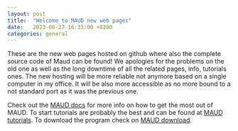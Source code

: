 ```yaml
---
layout: post
title:  "Welcome to MAUD new web pages"
date:   2023-06-27 16:33:00 +0200
categories: general
---
```


These are the new web pages hosted on github where also the complete source code of Maud can be found!
We apologies for the problems on the old one as well as the long downtime of all the related pages, info, tutorials ones.
The new hosting will be more reliable not anymore based on a single computer in my office. It will be also more accessible as no more bound to a not standard port as it was the previous one.

Check out the [MAUD docs][maud-docs] for more info on how to get the most out of MAUD. To start tutorials are probably the best and can be found at [MAUD tutorials][maud-tutorials]. To download the program check on [MAUD download][maud-download].

[maud-docs]: https://maud.radiographema.com/docs/docs
[maud-tutorials]:   https://maud.radiographema.com/docs/tutorials
[maud-download]: https://maud.radiographema.com/docs/download
